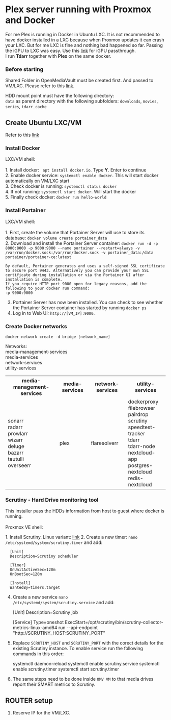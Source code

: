 # Plex server running with Proxmox and Docker
<p aling="left">
For me Plex is running in Docker in Ubuntu LXC. It is not recommended to have docker installed in a LXC because when Proxmox updates it can crash your LXC. But for me LXC is fine and nothing bad happened so far. Passing the iGPU to LXC was easy. Use this <a href="https://github.com/WoofThatByte/proxmox-setup/tree/main#passthrough-intel-igpu">link</a> for iGPU passthrough. </br>
I run <strong>Tdarr</strong> together with <strong>Plex</strong> on the same docker. 
</p>

### Before starting
<p>
   Shared Folder in OpenMediaVault must be created first. And passed to VM/LXC. Please refer to this <a href="https://github.com/WoofThatByte/proxmox-setup/tree/main/OpenMediaVault-setup">link</a>.
</p>
<p>
   HDD mount point must have the following directory: </br>
  <code>data</code> as parent directory with the following subfolders: <code>downloads</code>, <code>movies</code>, <code>series</code>, <code>tdarr_cache</code>  
</p>

## Create Ubuntu LXC/VM
<p align="left">
    Refer to this <a href="https://github.com/WoofThatByte/proxmox-setup">link</a>
</p>

### Install Docker
<p align="left">
    LXC/VM shell:</br></br>
    1. Install docker: <code> apt install docker.io</code>. Type <b>Y</b>. Enter to continue</br>
    2. Enable docker service: <code>systemctl enable docker</code>. This will start docker automatically on VM/LXC start</br>
    3. Check docker is running: <code>systemctl status docker</code></br>
    4. If not running: <code>systemctl start docker</code>. Will start the docker</br>
    5. Finally check docker: <code>docker run hello-world</code></br>
</p>

### Install Portainer
<p align="left">
LXC/VM shell:</br></br>
1. First, create the volume that Portainer Server will use to store its database: <code>docker volume create portainer_data</code></br>
2. Download and install the Portainer Server container: <code>docker run -d -p 8000:8000 -p 9000:9000 --name portainer --restart=always -v /var/run/docker.sock:/var/run/docker.sock -v portainer_data:/data portainer/portainer-ce:latest</code>

    By default, Portainer generates and uses a self-signed SSL certificate to secure port 9443. Alternatively you can provide your own SSL certificate during installation or via the Portainer UI after installation is complete.
    If you require HTTP port 9000 open for legacy reasons, add the following to your docker run command:
    -p 9000:9000

3. Portainer Server has now been installed. You can check to see whether the Portainer Server container has started by running <code>docker ps</code>
4. Log in to Web UI: <code>http://[VM_IP]:9000</code>.
</p>

### Create Docker networks
<p align="left">
    <code>docker network create -d bridge [network_name] </code>
</p>
<p align="left">
    Networks:</br>
        media-management-services</br>
        media-services</br>
        network-services</br>
        utility-services
</p>

<table>
  <tr>
    <th>media-management-services</th>
    <th>media-services</th>
    <th>network-services</th>
    <th>utility-services</th>
  </tr>
  <tr>
    <td>
        sonarr</br>
        radarr</br>
        prowlarr</br>
        wizarr</br>
        deluge</br>
        bazarr</br>
        tautulli</br>
        overseerr
    </td>
    <td>plex</td>
    <td>flaresolverr</td>
    <td>
        dockerproxy</br>
        filebrowser</br>
        pairdrop</br>
        scrutiny</br>
        speedtest-tracker</br>
        tdarr</br>
        tdarr-node</br>
        nextcloud-app</br>
        postgres-nextcloud</br>
        redis-nextcloud</br>
    </td>
  </tr>
</table>

### Scrutiny - Hard Drive monitoring tool
This installer pass the HDDs information from host to guest where docker is running. </br> </br>
Proxmox VE shell: 
<p align="left">
   1. Install Scrutiny. Linux variant: <a href="https://github.com/AnalogJ/scrutiny/blob/master/docs/INSTALL_HUB_SPOKE.md">link</a>
   2. Create a new timer: <code>nano /etc/systemd/system/scrutiny.timer</code> and add:

      [Unit]
      Description=Scrutiny scheduler
      
      [Timer]
      OnUnitActiveSec=120m
      OnBootSec=120m
      
      [Install]
      WantedBy=timers.target

   4. Create a new service <code>nano /etc/systemd/system/scrutiny.service</code> and add:

      [Unit]
      Description=Scrutiny job
      
      [Service]
      Type=oneshot
      ExecStart=/opt/scrutiny/bin/scrutiny-collector-metrics-linux-amd64 run --api-endpoint "http://SCRUTINY_HOST:SCRUTINY_PORT"
   
   5. Replace <code>SCRUTINY_HOST</code> and <code>SCRUTINY_PORT</code> with the corect details for the existing Scrutiny instance. To enable service run the following commands in this order:

      systemctl daemon-reload
      systemctl enable scrutiny.service
      systemctl enable scrutiny.timer
      systemctl start scrutiny.timer

   6. The same steps need to be done inside <code>OMV VM</code> to that media drives report their SMART metrics to Scrutiny.
</p>

## ROUTER setup

1. Reserve IP for the VM/LXC.

